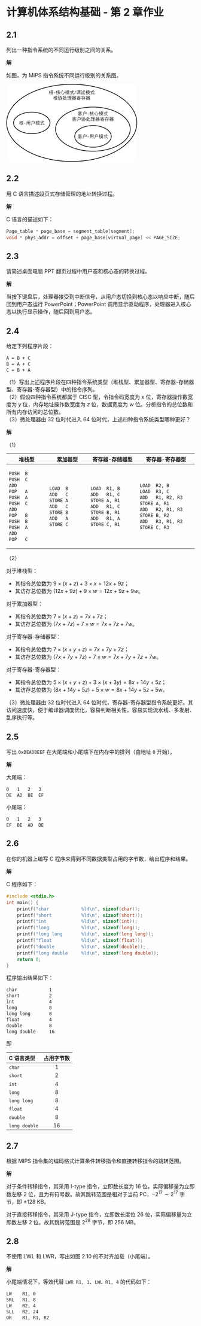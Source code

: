 # 计算机体系结构基础 - 第 2 章作业

## 2.1
列出一种指令系统的不同运行级别之间的关系。

**解**

如图，为 MIPS 指令系统不同运行级别的关系图。

<img src="./图片1.png" style="width: 25em;">

## 2.2
用 C 语言描述段页式存储管理的地址转换过程。

**解**

C 语言的描述如下：
```c
Page_table * page_base = segment_table[segment];
void * phys_addr = offset + page_base[virtual_page] << PAGE_SIZE;
```

## 2.3
请简述桌面电脑 PPT 翻页过程中用户态和核心态的转换过程。

**解**

当按下键盘后，处理器接受到中断信号，从用户态切换到核心态以响应中断，随后回到用户态运行 PowerPoint；PowerPoint 调用显示驱动程序，处理器进入核心态以执行显示操作，随后回到用户态。

## 2.4
给定下列程序片段：
```plain
A = B + C
B = A + C
C = B + A
```
（1）写出上述程序片段在四种指令系统类型（堆栈型、累加器型、寄存器-存储器型、寄存器-寄存器型）中的指令序列。  
（2）假设四种指令系统都属于 CISC 型，令指令码宽度为 $x$ 位，寄存器操作数宽度为 $y$ 位，内存地址操作数宽度为 $z$ 位，数据宽度为 $w$ 位。分析指令的总位数和所有内存访问的总位数。  
（3）微处理器由 32 位时代进入 64 位时代，上述四种指令系统类型哪种更好？

**解**

（1）
<table>
  <thead>
    <tr>
      <th style="text-align:center; width:8em;">堆栈型</th>
      <th style="text-align:center; width:8em;">累加器型</th>
      <th style="text-align:center; width:10em;">寄存器-存储器型</th>
      <th style="text-align:center; width:12em;">寄存器-寄存器型</th>
    </tr>
  </thead>
  <tbody>
    <tr>
      <td style="text-align:left">
<pre><code>PUSH  B
PUSH  C
ADD
POP   A
PUSH  A
PUSH  C
ADD
POP   B
PUSH  B
PUSH  A
ADD
POP   C
</code></pre>
      </td>
      <td style="text-align:left">
<pre><code>LOAD  B
ADD   C
STORE A
ADD   C
STORE B
ADD   A
STORE C
</code></pre>
      </td>
      <td style="text-align:left">
<pre><code>LOAD  R1, B
ADD   R1, C
STORE A, R1
ADD   R1, C
STORE B, R1
ADD   R1, A
STORE C, R1
</code></pre>
      </td>
      <td style="text-align:left">
<pre><code>LOAD  R2, B
LOAD  R3, C
ADD   R1, R2, R3
STORE A, R1
ADD   R2, R1, R3
STORE B, R2
ADD   R3, R1, R2
STORE C, R3
</code></pre>
      </td>
    </tr>
  </tbody>
</table>

（2）

对于堆栈型：
* 其指令总位数为 $9 \times (x + z) + 3 \times x = 12x + 9z$；
* 其访存总位数为 $(12x + 9z) + 9 \times w = 12x + 9z + 9w$。

对于累加器型：
* 其指令总位数为 $7 \times (x + z) = 7x + 7z$；
* 其访存总位数为 $(7x + 7z) + 7 \times w = 7x + 7z + 7w$。

对于寄存器-存储器型：
* 其指令总位数为 $7 \times (x + y + z) = 7x + 7y + 7z$；
* 其访存总位数为 $(7x + 7y + 7z) + 7 \times w = 7x + 7y + 7z + 7w$。

对于寄存器-寄存器型：
* 其指令总位数为 $5 \times (x + y + z) + 3 \times (x + 3y) = 8x + 14y + 5z$；
* 其访存总位数为 $(8x + 14y + 5z) + 5 \times w = 8x + 14y + 5z + 5w$。

（3）微处理器由 32 位时代进入 64 位时代，寄存器-寄存器型指令系统更好。其访问速度快，便于编译器调度优化，容易判断相关性，容易实现流水线、多发射、乱序执行等。


## 2.5
写出 `0xDEADBEEF` 在大尾端和小尾端下在内存中的排列（由地址 `0` 开始）。

**解**

大尾端：
```
0   1   2   3
DE  AD  BE  EF
```

小尾端：
```
0   1   2   3
EF  BE  AD  DE
```

## 2.6
在你的机器上编写 C 程序来得到不同数据类型占用的字节数，给出程序和结果。

**解**

C 程序如下：
```c
#include <stdio.h>
int main() {
    printf("char            %ld\n", sizeof(char));
    printf("short           %ld\n", sizeof(short));
    printf("int             %ld\n", sizeof(int));
    printf("long            %ld\n", sizeof(long));
    printf("long long       %ld\n", sizeof(long long));
    printf("float           %ld\n", sizeof(float));
    printf("double          %ld\n", sizeof(double));
    printf("long double     %ld\n", sizeof(long double));
    return 0;
}
```

程序输出结果如下：
```
char            1
short           2
int             4
long            8
long long       8
float           4
double          8
long double     16
```

即

| C 语言类型    | 占用字节数 |
| :------------ | :--------: |
| `char`        |     1      |
| `short`       |     2      |
| `int`         |     4      |
| `long`        |     8      |
| `long long`   |     8      |
| `float`       |     4      |
| `double`      |     8      |
| `long double` |     16     |

## 2.7
根据 MIPS 指令集的编码格式计算条件转移指令和直接转移指令的跳转范围。

**解**

对于条件转移指令，其采用 I-type 指令，立即数长度为 $16$ 位，实际偏移量为立即数左移 $2$ 位，且为有符号数。故其跳转范围是相对于当前 PC，$-2^{17} \sim 2^{17}$ 字节，即 $\pm 128\ \text{KB}$。

对于直接转移指令，其采用 J-type 指令，立即数长度位 $26$ 位，实际偏移量为立即数左移 $2$ 位。故其跳转范围是 $2^{28}$ 字节，即 $256\ \text{MB}$。

## 2.8
不使用 LWL 和 LWR，写出如图 2.10 的不对齐加载（小尾端）。

**解**

小尾端情况下，等效代替 `LWR R1, 1`、`LWL R1, 4` 的代码如下：
```
LW    R1, 0
SRL   R1, 8
LW    R2, 4
SLL   R2, 24
OR    R1, R1, R2
```
